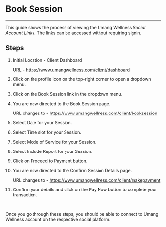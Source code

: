 # Book Session

---

This guide shows the process of viewing the Umang Wellness _Social Account Links_.
The links can be accessed without requiring signin.

## Steps

1. Initial Location - Client Dashboard

    URL - https://www.umangwellness.com/client/dashboard

2. Click on the profile icon on the top-right corner to open a dropdown menu.

3. Click on the Book Session link in the dropdown menu.

4. You are now directed to the Book Session page.

    URL changes to - https://www.umangwellness.com/client/booksession

5. Select Date for your Session.

6. Select Time slot for your Session.

7. Select Mode of Service for your Session.

8. Select Include Report for your Session.

9. Click on Proceed to Payment button.

10. You are now directed to the Confirm Session Details page.

    URL changes to - https://www.umangwellness.com/client/makepayment

11. Confirm your details and click on the Pay Now button to complete your transaction.

    <br/>

Once you go through these steps, you should be able to connect to Umang Wellness account on the respective social platform.